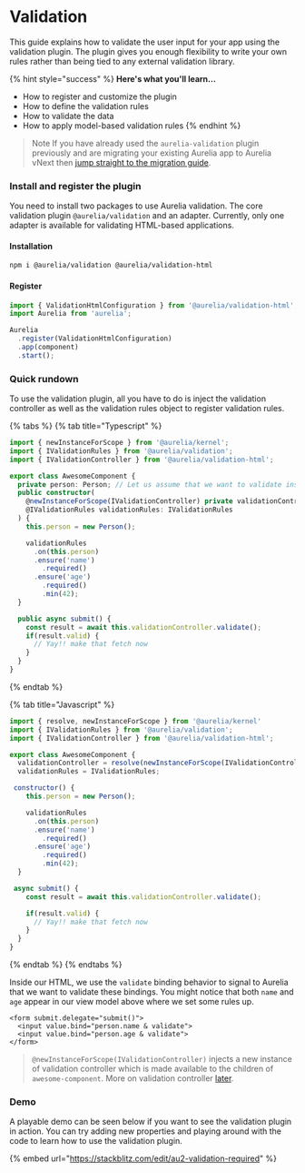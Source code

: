 # Validation

This guide explains how to validate the user input for your app using the validation plugin. The plugin gives you enough flexibility to write your own rules rather than being tied to any external validation library.

{% hint style="success" %}
**Here's what you'll learn...**

* How to register and customize the plugin
* How to define the validation rules
* How to validate the data
* How to apply model-based validation rules
{% endhint %}

> Note If you have already used the `aurelia-validation` plugin previously and are migrating your existing Aurelia app to Aurelia vNext then [jump straight to the migration guide](../../developer-guides/migrating-to-aurelia-2/).

### Install and register the plugin

You need to install two packages to use Aurelia validation. The core validation plugin `@aurelia/validation` and an adapter. Currently, only one adapter is available for validating HTML-based applications.

#### Installation

```bash
npm i @aurelia/validation @aurelia/validation-html
```

#### Register

```typescript
import { ValidationHtmlConfiguration } from '@aurelia/validation-html';
import Aurelia from 'aurelia';

Aurelia
  .register(ValidationHtmlConfiguration)
  .app(component)
  .start();
```

### Quick rundown

To use the validation plugin, all you have to do is inject the validation controller as well as the validation rules object to register validation rules.

{% tabs %}
{% tab title="Typescript" %}
```typescript
import { newInstanceForScope } from '@aurelia/kernel';
import { IValidationRules } from '@aurelia/validation';
import { IValidationController } from '@aurelia/validation-html';

export class AwesomeComponent {
  private person: Person; // Let us assume that we want to validate instance of Person class
  public constructor(
    @newInstanceForScope(IValidationController) private validationController: IValidationController,
    @IValidationRules validationRules: IValidationRules
  ) {
    this.person = new Person();

    validationRules
      .on(this.person)
      .ensure('name')
        .required()
      .ensure('age')
        .required()
        .min(42);
  }

  public async submit() {
    const result = await this.validationController.validate();
    if(result.valid) {
      // Yay!! make that fetch now
    }
  }
}
```
{% endtab %}

{% tab title="Javascript" %}
```javascript
import { resolve, newInstanceForScope } from '@aurelia/kernel'
import { IValidationRules } from '@aurelia/validation';
import { IValidationController } from '@aurelia/validation-html';

export class AwesomeComponent {  
  validationController = resolve(newInstanceForScope(IValidationController));
  validationRules = IValidationRules;

 constructor() {
    this.person = new Person();

    validationRules
      .on(this.person)
      .ensure('name')
        .required()
      .ensure('age')
        .required()
        .min(42);
  }

 async submit() {
    const result = await this.validationController.validate();

    if(result.valid) {
      // Yay!! make that fetch now
    }
  }
}
```
{% endtab %}
{% endtabs %}

Inside our HTML, we use the `validate` binding behavior to signal to Aurelia that we want to validate these bindings. You might notice that both `name` and `age` appear in our view model above where we set some rules up.

```markup
<form submit.delegate="submit()">
  <input value.bind="person.name & validate">
  <input value.bind="person.age & validate">
</form>
```

> `@newInstanceForScope(IValidationController)` injects a new instance of validation controller which is made available to the children of `awesome-component`. More on validation controller [later](broken-reference/).

### Demo

A playable demo can be seen below if you want to see the validation plugin in action. You can try adding new properties and playing around with the code to learn how to use the validation plugin.

{% embed url="https://stackblitz.com/edit/au2-validation-required" %}
